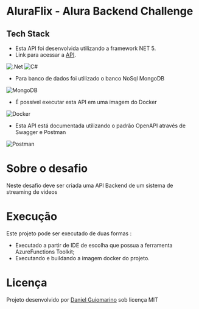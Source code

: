 # AluraFlix - Alura Backend Challenge

## Tech Stack

- Esta API foi desenvolvida utilizando a framework NET 5.
- Link para acessar a [API](https://aluraflix.azurewebsites.net/swagger/ui).

![.Net](https://img.shields.io/badge/.NET-5C2D91?style=for-the-badge&logo=.net&logoColor=white)
![C#](https://img.shields.io/badge/c%23-%23239120.svg?style=for-the-badge&logo=c-sharp&logoColor=white)

- Para banco de dados foi utilizado o banco NoSql MongoDB

![MongoDB](https://img.shields.io/badge/MongoDB-%234ea94b.svg?style=for-the-badge&logo=mongodb&logoColor=white)

- É possível executar esta API em uma imagem do Docker

![Docker](https://img.shields.io/badge/docker-%230db7ed.svg?style=for-the-badge&logo=docker&logoColor=white)

- Esta API está documentada utilizando o padrão OpenAPI através de Swagger e Postman

![Postman](https://img.shields.io/badge/Postman-FF6C37?style=for-the-badge&logo=postman&logoColor=red)

# Sobre o desafio

Neste desafio deve ser criada uma API Backend de um sistema de streaming de videos

# Execução

Este projeto pode ser executado de duas formas :

- Executado a partir de IDE de escolha que possua a ferramenta AzureFunctions Toolkit;
- Executando e buildando a imagem docker do projeto.
  
# Licença

Projeto desenvolvido por [Daniel Guiomarino](https://www.linkedin.com/in/danielbrenom/) sob licença MIT
